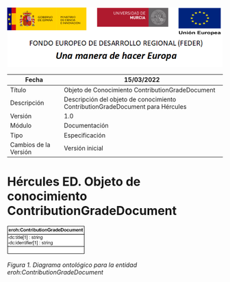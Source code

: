 ![](../../Docs/media/CabeceraDocumentosMD.png)

| Fecha         | 15/03/2022                                                   |
| ------------- | ------------------------------------------------------------ |
|Título|Objeto de Conocimiento ContributionGradeDocument| 
|Descripción|Descripción del objeto de conocimiento ContributionGradeDocument para Hércules|
|Versión|1.0|
|Módulo|Documentación|
|Tipo|Especificación|
|Cambios de la Versión|Versión inicial|

# Hércules ED. Objeto de conocimiento ContributionGradeDocument

![](../../Docs/media/ObjetosDeConocimiento/ContributionGradeDocument.png)

*Figura 1. Diagrama ontológico para la entidad eroh:ContributionGradeDocument*
